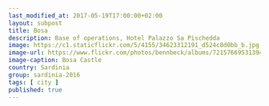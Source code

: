 ```yaml
--- 
last_modified_at: 2017-05-19T17:00:00+02:00
layout: subpost
title: Bosa
description: Base of operations, Hotel Palazzo Sa Pischedda
image: https://c1.staticflickr.com/5/4155/34623312191_d524c8d0bb_b.jpg
image-url: https://www.flickr.com/photos/bennbeck/albums/72157669531394355
image-caption: Bosa Castle
country: Sardinia
group: sardinia-2016
tags: [ city ]
published: true
---
```

